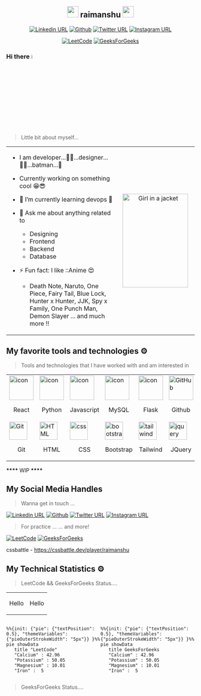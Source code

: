 <!-- ### Hi there 👋



**raimanshu/raimanshu** is a ✨ _special_ ✨ repository because its `README.md` (this file) appears on your GitHub profile.

Here are some ideas to get you started:

- 🔭 I’m currently working on ...
- 🌱 I’m currently learning ...
- 👯 I’m looking to collaborate on ...
- 🤔 I’m looking for help with ...
- 💬 Ask me about ...
- 📫 How to reach me: ...
- 😄 Pronouns: ...
- ⚡ Fun fact: ... -->

  <!--  https://user-images.githubusercontent.com/25181517/121401671-49102800-c959-11eb-9f6f-74d49a5e1774.png
   

  https://user-images.githubusercontent.com/25181517/183568594-85e280a7-0d7e-4d1a-9028-c8c2209e073c.png -->

  <!-- HELP ::: https://github.com/rzashakeri/beautify-github-profile?tab=readme-ov-file -->

  <!-- ## Profile Activity Generator  -->
  <!-- ## Spotify Github Profile -->

<!-- ```mermaid
%%{init: {"pie": {"textPosition": 0.5}, "themeVariables": {"pieOuterStrokeWidth": "5px"}} }%%
pie showData
    title Key elements in Product X
    "Calcium" : 42.96
    "Potassium" : 50.05
    "Magnesium" : 10.01
    "Iron" :  5

 ``` -->

<!-- | Tables        | Are           | Cool  |
| ------------- |:-------------:| -----:|
| col 3 is      | right-aligned | $1600 |
| col 2 is      | centered      |   $12 |
| zebra stripes | are neat      |    $1 | -->

<div align="center"> 
<!-- 😄😏😎 -->

<span style="vertical-align:middle;">

## <img src="./left.webp" width="30px"> **raimanshu** <img src="./right.webp" width="30px">

</span>
 </div>
 <div align="center">

[![Linkedin URL](https://img.shields.io/badge/LinkedIn-blue?style=flat&logo=linkedin&logoColor=white)](https://linkedin.com/in/himanshu-rai-377306128)
[![Github](https://img.shields.io/badge/GitHub-100000?style=flat&logo=github&logoColor=white)](https://github.com/raimanshu/raimanshu)
[![Twitter URL](https://img.shields.io/twitter/url/https/twitter.com/raimanshu96.svg?style=social&label=Follow%20%40raimanshu96)](https://twitter.com/raimanshu96)
[![Instagram URL](https://img.shields.io/badge/Instagram-%23E4405F.svg?style=flat&logo=Instagram&logoColor=white)](https://instagram.com/in/kiranshu.yaduvanshi)

 </div>
 <div align="center">

[![LeetCode](https://img.shields.io/badge/LeetCode-000000?style=flat&logo=LeetCode&logoColor=#d16c06)](https://leetcode.com/raimanshu/)
[![GeeksForGeeks](https://img.shields.io/badge/GeeksforGeeks-gray?style=flat&logo=geeksforgeeks&logoColor=35914c)](https://auth.geeksforgeeks.org/user/raimanshu)

 </div>

<!-- ## About Me -->

### Hi there <a href="https://www.gautamkrishnar.com/"><img src="https://media.giphy.com/media/hvRJCLFzcasrR4ia7z/giphy.gif" width="5%"></a>

> Little bit about myself...

<table width="100%" >

 <tr>
    <td width="50%"><div>

- I am developer...👨‍💻...designer...👨‍🎨...batman...🦇
- Currently working on something cool 😁😎
- 🌱 I’m currently learning devops 🤯
- 💬 Ask me about anything related to
  - Designing
  - Frontend
  - Backend
  - Database
- ⚡ Fun fact: I like ::Anime 😍

  - Death Note, Naruto, One Piece, Fairy Tail, Blue Lock, Hunter x Hunter, JJK, Spy x Family, One Punch Man, Demon Slayer ... and much more !!

     </div></td>
      <td align="center" width="25%"  style="border:none;"><div> <img src="./obito.jpg" alt="Girl in a jacket" width="175" height="250"> </div></td>
   </tr>
  </table>

## My favorite tools and technologies ⚙️

> Tools and technologies that I have worked with and am interested in

<table>
  <tr>
    <td>
        <img src="https://techstack-generator.vercel.app/react-icon.svg" alt="icon" width="65" height="65" />
      <br>
      <p align="center"> React </p>
    </td>
    <td    >
      <a href="#macropower-tech">
        <img src="https://techstack-generator.vercel.app/python-icon.svg" alt="icon" width="65" height="65" />
      </a>
      <br>
         <p align="center"> Python </p>
    </td>
    <td    >
        <img src="https://techstack-generator.vercel.app/js-icon.svg" alt="icon" width="65" height="65" />
      <br>
         <p align="center"> Javascript </p>
    </td>
    <td    >
        <img src="https://techstack-generator.vercel.app/mysql-icon.svg" alt="icon" width="65" height="65" />
      <br>
         <p align="center"> MySQL </p>
    </td>
       <td    >
        <img src="https://user-images.githubusercontent.com/25181517/183423775-2276e25d-d43d-4e58-890b-edbc88e915f7.png" alt="icon" width="65" height="65" />
      <br>
         <p align="center"> Flask </p>
    </td>
       <td    >
        <img src="https://techstack-generator.vercel.app/github-icon.svg" width="65" height="65" alt="GitHub" />
      <br>
         <p align="center"> Github </p>
    </td>
          <td    >
        <img src="https://user-images.githubusercontent.com/25181517/183890595-779a7e64-3f43-4634-bad2-eceef4e80268.png" width="65" height="65" alt="Rest API" />
      <br>
         <p align="center"> Angular </p>
    </td>
          <td    >
        <img src="https://user-images.githubusercontent.com/25181517/183890598-19a0ac2d-e88a-4005-a8df-1ee36782fde1.png" width="65" height="65" alt="Rest API" />
      <br>
         <p align="center"> Typescript </p>
    </td>
  <tr>
    <td    >
        <img src="https://skillicons.dev/icons?i=git" width="48" height="48" alt="Git" />
      <br>
         <p align="center"> Git </p>
    </td>
    <td     >
        <img src="https://skillicons.dev/icons?i=html" width="48" height="48" alt="HTML" />
      <br>
         <p align="center"> HTML </p>
    </td>
    <td    >
        <img src="https://skillicons.dev/icons?i=css" width="48" height="48" alt="css" />
      <br>
         <p align="center"> CSS </p>
    </td>
    <td     >
        <img src="https://skillicons.dev/icons?i=bootstrap" width="48" height="48" alt="bootstrap" />
      <br>
         <p align="center"> Bootstrap </p>
    </td>
    <td    >
        <img src="https://skillicons.dev/icons?i=tailwind" width="48" height="48" alt="tailwind" />
      <br>
         <p align="center"> Tailwind </p>
    </td>
        <td    >
        <img src="https://skillicons.dev/icons?i=jquery" width="48" height="48" alt="jquery" />
      <br>
         <p align="center"> JQuery </p>
    </td>
        <td    >
        <img src="https://skillicons.dev/icons?i=postman" width="48" height="48" alt="Postman" />
      <br>
         <p align="center"> Postman </p>
    </td>
            <td   >
        <img src="https://skillicons.dev/icons?i=linux" width="48" height="48" alt="Linux" />
      <br>
         <p align="center"> Linux </p>
    </td>
  </tr>
 <tr>
 </tr>
</table>

**\*\*\*\*** WIP ****\*\*\*\*****

## My Social Media Handles

> Wanna get in touch ...

[![Linkedin URL](https://img.shields.io/badge/LinkedIn-blue?style=flat&logo=linkedin&logoColor=white)](https://linkedin.com/in/himanshu-rai-377306128)
[![Github](https://img.shields.io/badge/GitHub-100000?style=flat&logo=github&logoColor=white)](https://github.com/raimanshu/raimanshu)
[![Twitter URL](https://img.shields.io/twitter/url/https/twitter.com/raimanshu96.svg?style=social&label=Follow%20%40raimanshu96)](https://twitter.com/raimanshu96)
[![Instagram URL](https://img.shields.io/badge/Instagram-%23E4405F.svg?style=flat&logo=Instagram&logoColor=white)](https://instagram.com/in/kiranshu.yaduvanshi)

> For practice ... ... and more!

[![LeetCode](https://img.shields.io/badge/LeetCode-000000?style=flat&logo=LeetCode&logoColor=#d16c06)](https://leetcode.com/raimanshu/)
[![GeeksForGeeks](https://img.shields.io/badge/GeeksforGeeks-gray?style=flat&logo=geeksforgeeks&logoColor=35914c)](https://auth.geeksforgeeks.org/user/raimanshu)

cssbattle - https://cssbattle.dev/player/raimanshu <br/>

## My Technical Statistics ⚙️

> LeetCode && GeeksForGeeks Status....

<table>
  <tr>
    <td>
      <p>
      Hello
      </p>
    </td>
    <td>
    <p>Hello</p>
    </td>
  </tr>
</table>  

<div style="display: flex; flex-direction: row;">
 <!-- <img class="img" src="https://github-readme-stats.vercel.app/api?username=hussaino03&show_icons=true&theme=radical" /> -->

 <div width="50%"> 
 
 ```mermaid 
%%{init: {"pie": {"textPosition": 0.5}, "themeVariables": {"pieOuterStrokeWidth": "5px"}} }%%
pie showData
    title "LeetCode"
    "Calcium" : 42.96
    "Potassium" : 50.05
    "Magnesium" : 10.01
    "Iron" :  5

```
  </div>


<div width="50%">


```mermaid
%%{init: {"pie": {"textPosition": 0.5}, "themeVariables": {"pieOuterStrokeWidth": "5px"}} }%%
pie showData
   title GeeksForGeeks
   "Calcium" : 42.96
   "Potassium" : 50.05
   "Magnesium" : 10.01
   "Iron" :  5

````

 </div> 
   </div>
 <!-- <img class="img" src="https://github-readme-stats.vercel.app/api/top-langs/?username=hussaino03&theme=radical&layout=compact" /> -->
</div>

> GeeksForGeeks Status....

